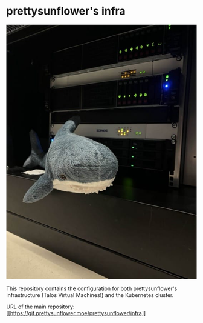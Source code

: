 # prettysunflower's infra

![image of a Blahaj in front of servers](blahaj.jpg)

This repository contains the configuration for both prettysunflower's infrastructure (Talos Virtual Machines!) and the Kubernetes cluster.

URL of the main repository: [[https://git.prettysunflower.moe/prettysunflower/infra]]